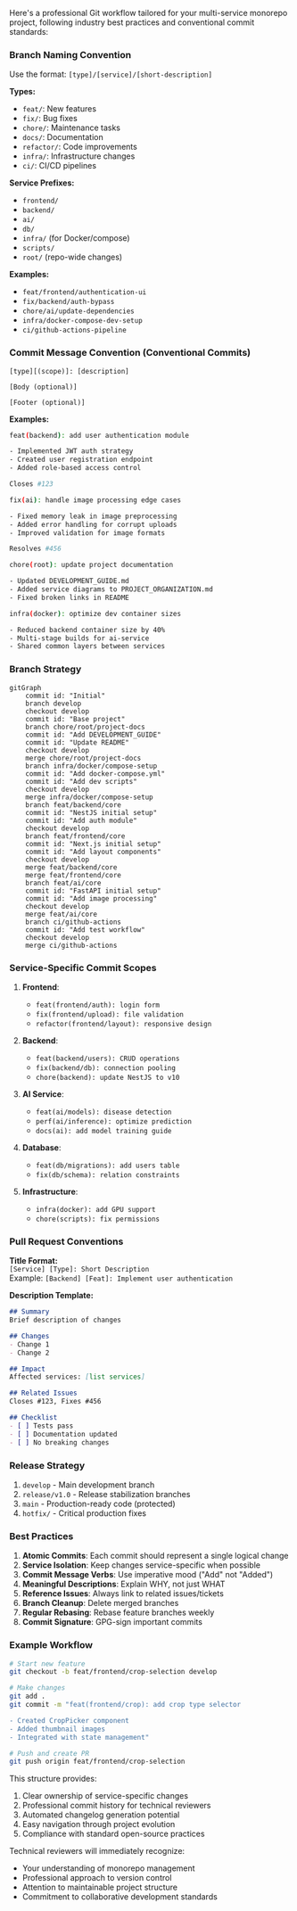 Here's a professional Git workflow tailored for your multi-service monorepo project, following industry best practices and conventional commit standards:

### Branch Naming Convention

Use the format: `[type]/[service]/[short-description]`

**Types:**

- `feat/`: New features
- `fix/`: Bug fixes
- `chore/`: Maintenance tasks
- `docs/`: Documentation
- `refactor/`: Code improvements
- `infra/`: Infrastructure changes
- `ci/`: CI/CD pipelines

**Service Prefixes:**

- `frontend/`
- `backend/`
- `ai/`
- `db/`
- `infra/` (for Docker/compose)
- `scripts/`
- `root/` (repo-wide changes)

**Examples:**

- `feat/frontend/authentication-ui`
- `fix/backend/auth-bypass`
- `chore/ai/update-dependencies`
- `infra/docker-compose-dev-setup`
- `ci/github-actions-pipeline`

### Commit Message Convention (Conventional Commits)

```
[type][(scope)]: [description]

[Body (optional)]

[Footer (optional)]
```

**Examples:**

```bash
feat(backend): add user authentication module

- Implemented JWT auth strategy
- Created user registration endpoint
- Added role-based access control

Closes #123
```

```bash
fix(ai): handle image processing edge cases

- Fixed memory leak in image preprocessing
- Added error handling for corrupt uploads
- Improved validation for image formats

Resolves #456
```

```bash
chore(root): update project documentation

- Updated DEVELOPMENT_GUIDE.md
- Added service diagrams to PROJECT_ORGANIZATION.md
- Fixed broken links in README
```

```bash
infra(docker): optimize dev container sizes

- Reduced backend container size by 40%
- Multi-stage builds for ai-service
- Shared common layers between services
```

### Branch Strategy

```mermaid
gitGraph
    commit id: "Initial"
    branch develop
    checkout develop
    commit id: "Base project"
    branch chore/root/project-docs
    commit id: "Add DEVELOPMENT_GUIDE"
    commit id: "Update README"
    checkout develop
    merge chore/root/project-docs
    branch infra/docker/compose-setup
    commit id: "Add docker-compose.yml"
    commit id: "Add dev scripts"
    checkout develop
    merge infra/docker/compose-setup
    branch feat/backend/core
    commit id: "NestJS initial setup"
    commit id: "Add auth module"
    checkout develop
    branch feat/frontend/core
    commit id: "Next.js initial setup"
    commit id: "Add layout components"
    checkout develop
    merge feat/backend/core
    merge feat/frontend/core
    branch feat/ai/core
    commit id: "FastAPI initial setup"
    commit id: "Add image processing"
    checkout develop
    merge feat/ai/core
    branch ci/github-actions
    commit id: "Add test workflow"
    checkout develop
    merge ci/github-actions
```

### Service-Specific Commit Scopes

1. **Frontend**:
   - `feat(frontend/auth): login form`
   - `fix(frontend/upload): file validation`
   - `refactor(frontend/layout): responsive design`

2. **Backend**:
   - `feat(backend/users): CRUD operations`
   - `fix(backend/db): connection pooling`
   - `chore(backend): update NestJS to v10`

3. **AI Service**:
   - `feat(ai/models): disease detection`
   - `perf(ai/inference): optimize prediction`
   - `docs(ai): add model training guide`

4. **Database**:
   - `feat(db/migrations): add users table`
   - `fix(db/schema): relation constraints`

5. **Infrastructure**:
   - `infra(docker): add GPU support`
   - `chore(scripts): fix permissions`

### Pull Request Conventions

**Title Format:**  
`[Service] [Type]: Short Description`  
Example: `[Backend] [Feat]: Implement user authentication`

**Description Template:**

```markdown
## Summary
Brief description of changes

## Changes
- Change 1
- Change 2

## Impact
Affected services: [list services]

## Related Issues
Closes #123, Fixes #456

## Checklist
- [ ] Tests pass
- [ ] Documentation updated
- [ ] No breaking changes
```

### Release Strategy

1. `develop` - Main development branch
2. `release/v1.0` - Release stabilization branches
3. `main` - Production-ready code (protected)
4. `hotfix/` - Critical production fixes

### Best Practices

1. **Atomic Commits**: Each commit should represent a single logical change
2. **Service Isolation**: Keep changes service-specific when possible
3. **Commit Message Verbs**: Use imperative mood ("Add" not "Added")
4. **Meaningful Descriptions**: Explain WHY, not just WHAT
5. **Reference Issues**: Always link to related issues/tickets
6. **Branch Cleanup**: Delete merged branches
7. **Regular Rebasing**: Rebase feature branches weekly
8. **Commit Signature**: GPG-sign important commits

### Example Workflow

```bash
# Start new feature
git checkout -b feat/frontend/crop-selection develop

# Make changes
git add .
git commit -m "feat(frontend/crop): add crop type selector

- Created CropPicker component
- Added thumbnail images
- Integrated with state management"

# Push and create PR
git push origin feat/frontend/crop-selection
```

This structure provides:

1. Clear ownership of service-specific changes
2. Professional commit history for technical reviewers
3. Automated changelog generation potential
4. Easy navigation through project evolution
5. Compliance with standard open-source practices

Technical reviewers will immediately recognize:

- Your understanding of monorepo management
- Professional approach to version control
- Attention to maintainable project structure
- Commitment to collaborative development standards
